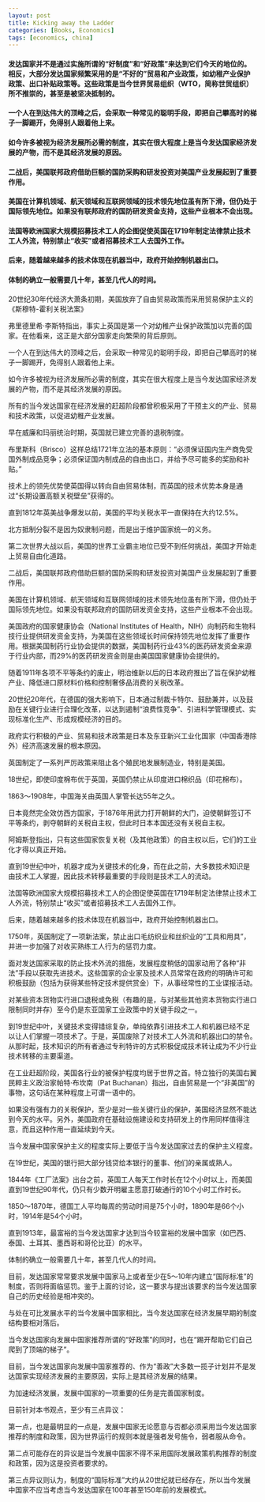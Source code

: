```yaml
---
layout: post
title: Kicking away the Ladder
categories: [Books, Economics]
tags: [economics, china]
---
```

#### 发达国家并不是通过实施所谓的“好制度”和“好政策”来达到它们今天的地位的。相反，大部分发达国家频繁采用的是“不好的”贸易和产业政策，如幼稚产业保护政策、出口补贴政策等。这些政策是当今世界贸易组织（WTO，简称世贸组织）所不推崇的，甚至是被坚决抵制的。
#### 一个人在到达伟大的顶峰之后，会采取一种常见的聪明手段，即把自己攀高时的梯子一脚踢开，免得别人跟着他上来。
#### 如今许多被视为经济发展所必需的制度，其实在很大程度上是当今发达国家经济发展的产物，而不是其经济发展的原因。
#### 二战后，美国联邦政府借助巨额的国防采购和研发投资对美国产业发展起到了重要作用。
#### 美国在计算机领域、航天领域和互联网领域的技术领先地位虽有所下滑，但仍处于国际领先地位。如果没有联邦政府的国防研发资金支持，这些产业根本不会出现。
#### 法国等欧洲国家大规模招募技术工人的企图促使英国在1719年制定法律禁止技术工人外流，特别禁止“收买”或者招募技术工人去国外工作。
#### 后来，随着越来越多的技术体现在机器当中，政府开始控制机器出口。
#### 体制的确立一般需要几十年，甚至几代人的时间。
<!-- more -->
20世纪30年代经济大萧条初期，美国放弃了自由贸易政策而采用贸易保护主义的《斯穆特-霍利关税法案》

弗里德里希·李斯特指出，事实上英国是第一个对幼稚产业保护政策加以完善的国家。在他看来，这正是大部分国家走向繁荣的背后原则。

一个人在到达伟大的顶峰之后，会采取一种常见的聪明手段，即把自己攀高时的梯子一脚踢开，免得别人跟着他上来。

如今许多被视为经济发展所必需的制度，其实在很大程度上是当今发达国家经济发展的产物，而不是其经济发展的原因。

所有的当今发达国家在经济发展的赶超阶段都曾积极采用了干预主义的产业、贸易和技术政策，以促进幼稚产业发展。

早在威廉和玛丽统治时期，英国就已建立完善的退税制度。

布里斯科（Brisco）这样总结1721年立法的基本原则：“必须保证国内生产商免受国外制成品竞争；必须保证国内制成品的自由出口，并给予尽可能多的奖励和补贴。”

技术上的领先优势使英国得以转向自由贸易体制，而英国的技术优势本身是通过“长期设置高额关税壁垒”获得的。

直到1812年英美战争爆发以前，美国的平均关税水平一直保持在大约12.5%。

北方抵制分裂不是因为奴隶制问题，而是出于维护国家统一的义务。

第二次世界大战以后，美国的世界工业霸主地位已受不到任何挑战，美国才开始走上贸易自由化道路。

二战后，美国联邦政府借助巨额的国防采购和研发投资对美国产业发展起到了重要作用。

美国在计算机领域、航天领域和互联网领域的技术领先地位虽有所下滑，但仍处于国际领先地位。如果没有联邦政府的国防研发资金支持，这些产业根本不会出现。

美国政府的国家健康协会（National Institutes of Health，NIH）向制药和生物科技行业提供研发资金支持，为美国在这些领域长时间保持领先地位发挥了重要作用。根据美国制药行业协会提供的数据，美国制药行业43%的医药研发资金来源于行业内部，而29%的医药研发资金则是由美国国家健康协会提供的。

随着1911年各项不平等条约的废止，明治维新以后的日本政府推出了旨在保护幼稚产业、降低进口原材料价格和控制奢侈品消费的关税改革。

20世纪20年代，在德国的强大影响下，日本通过制裁卡特尔、鼓励兼并，以及鼓励在关键行业进行合理化改革，以达到遏制“浪费性竞争”、引进科学管理模式、实现标准化生产、形成规模经济的目的。

政府实行积极的产业、贸易和技术政策是日本及东亚新兴工业化国家（中国香港除外）经济高速发展的根本原因。

英国制定了一系列严厉政策来阻止各个殖民地发展制造业，特别是美国。

18世纪，即使印度棉布优于英国，英国仍禁止从印度进口棉织品（印花棉布）。

1863～1908年，中国海关由英国人掌管长达55年之久。

日本竟然完全效仿西方国家，于1876年用武力打开朝鲜的大门，迫使朝鲜签订不平等条约，剥夺朝鲜的关税自主权，但此时日本本国还没有关税自主权。

阿姆斯登指出，只有这些国家恢复关税（及其他政策）的自主权以后，它们的工业化才得以真正开始。

直到19世纪中叶，机器才成为关键技术的化身，而在此之前，大多数技术知识是由技术工人掌握，因此技术转移最重要的手段则是技术工人的流动。

法国等欧洲国家大规模招募技术工人的企图促使英国在1719年制定法律禁止技术工人外流，特别禁止“收买”或者招募技术工人去国外工作。

后来，随着越来越多的技术体现在机器当中，政府开始控制机器出口。

1750年，英国制定了一项新法案，禁止出口毛纺织业和丝织业的“工具和用具”，并进一步加强了对收买熟练工人行为的惩罚力度。

面对发达国家采取的防止技术外流的措施，发展程度稍低的国家动用了各种“非法”手段以获取先进技术。这些国家的企业家及技术人员常常在政府的明确许可和积极鼓励（包括为获得某些特定技术提供赏金）下，从事经常性的工业谍报活动。

对某些资本货物实行进口退税或免税（有趣的是，与对某些其他资本货物实行进口限制同时并存）至今仍是东亚国家工业政策中的关键手段之一。

到19世纪中叶，关键技术变得错综复杂，单纯依靠引进技术工人和机器已经不足以让人们掌握一项技术了。于是，英国废除了对技术工人外流和机器出口的禁令。从那时起，技术知识的所有者通过专利特许的方式积极促成技术转让成为不少行业技术转移的主要渠道。

在工业赶超阶段，美国各行业的被保护程度均居于世界之首。特立独行的美国右翼民粹主义政治家帕特·布坎南（Pat Buchanan）指出，自由贸易是一个“非美国”的事物，这句话在某种程度上可谓一语中的。

如果没有强有力的关税保护，至少是对一些关键行业的保护，美国经济显然不能达到今天的水平。另外，美国政府在基础设施建设和支持研发上的作用同样值得注意，而且这种作用一直延续到今天。

当今发展中国家保护主义的程度实际上要低于当今发达国家过去的保护主义程度。

在19世纪，美国的银行把大部分钱贷给本银行的董事、他们的亲属或熟人。

1844年《工厂法案》出台之前，英国工人每天工作时长在12个小时以上，而美国直到19世纪90年代，仍只有少数开明雇主愿意打破通行的10个小时工作时长。

1850～1870年，德国工人平均每周的劳动时间是75个小时，1890年是66个小时，1914年是54个小时。

直到1913年，最富裕的当今发达国家才达到当今较富裕的发展中国家（如巴西、泰国、土耳其、墨西哥和哥伦比亚）的水平。

体制的确立一般需要几十年，甚至几代人的时间。

目前，发达国家常常要求发展中国家马上或者至少在5～10年内建立“国际标准”的制度，否则将面临惩罚。鉴于上面的讨论，这一要求与提出该要求的当今发达国家自己的历史经验是相冲突的。

与处在可比发展水平的当今发展中国家相比，当今发达国家在经济发展早期的制度结构要相对落后。

当今发达国家向发展中国家推荐所谓的“好政策”的同时，也在“踢开帮助它们自己爬到了顶端的梯子”。

目前，当今发达国家向发展中国家推荐的、作为“善政”大多数一揽子计划并不是发达国家实现经济发展的主要原因，实际上是其经济发展的结果。

为加速经济发展，发展中国家的一项重要的任务是完善国家制度。

目前针对本书观点，至少有三点异议：

第一点，也是最明显的一点是，发展中国家无论愿意与否都必须采用当今发达国家推荐的制度和政策，因为世界运行的规则本就是强者发号施令，弱者服从命令。

第二点可能存在的异议是当今发展中国家不得不采用国际发展政策机构推荐的制度和政策，因为这是投资者要求的。

第三点异议则认为，制度的“国际标准”大约从20世纪就已经存在，所以当今发展中国家不应当考虑当今发达国家在100年甚至150年前的发展模式。

